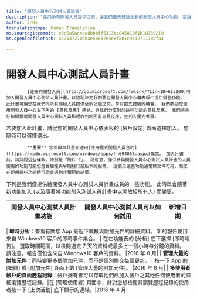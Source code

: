 ```yaml
---
title: "開發人員中心測試人員計畫"
description: "在向所有開發人員提供之前，讓我們搶先體驗全新的開發人員中心功能，並讓我們了解您的想法。"
author: JnHs
translationtype: Human Translation
ms.sourcegitcommit: e3d5a5ac4ca8bbbff5313bc845813f1b18739219
ms.openlocfilehash: 422147270dbae58837e3e8f801c954271178bfa4

---
```


# 開發人員中心測試人員計畫


            [註冊的開發人員](http://go.microsoft.com/fwlink/?LinkID=615100)可加入開發人員中心測試人員計畫，以協助決定我們要在開發人員中心儀表板中提供哪些功能。 此計畫可讓您在我們向所有開發人員提供全新功能之前，享有搶先體驗的機會。 我們歡迎您使用開發人員中心右下角的 [意見反應] 連結，與我們分享對於這些功能的意見反應。 我們將會仔細閱讀從開發人員中心測試人員那裡收到的所有意見反應，並列入優先考量。

若要加入此計畫，請從您的開發人員中心儀表板的 [帳戶設定] 頁面選擇加入。 您隨時可以選擇退出。

> 
            **重要** 您參與本計畫即適用[應用程式開發人員合約](https://msdn.microsoft.com/windows/apps/hh694058.aspx)條款。 加入計畫前，請詳閱這些條款，特別是「附件 I」。 請留意，僅供參與開發人員中心測試人員計畫的人員使用的功能可能包含實驗性與早期發行前版本的服務。 這表示這些功能通常無文件可用，而您在使用這些功能時可能會遇到非預期的結果。 

下列是我們僅提供給開發人員中心測試人員計畫成員的一些功能。 此清單會隨著新功能加入 (以及隨著將功能引入測試人員計畫中以開放給所有人) 而變更。

| 開發人員中心測試人員計畫功能   | 開發人員中心測試人員可以如何試用 | 新增日期 |
|--------------------------------------|------------------------------------|------------|
|
            **即時分析**︰查看有關您 App 最近下載數與附加元件的詳細資料。 新的報告使用來自 Windows10 客戶的即時事件集合。 | 在左功能表的 [分析] 底下選擇 [即時報告]。 選取時間範圍，以檢閱過去 7 天的資料或最多上一個小時每分鐘的資料。 請注意，報告僅包含來自 Windows10 客戶的資料。  |2016 年 8 月|
|
            **管理大量的附加元件**：同時變更多個附加元件，而不是個別提交每個更新。 | 按一下 App 的 [概觀] 或 [附加元件] 頁面上的 [管理大量的附加元件]。 |2016 年 6 月|
|
            **多使用者帳戶的頁面歷程記錄**：帳戶擁有者可以存取他們已加入帳戶之其他任何使用者的詳細瀏覽歷程記錄。|在 [管理使用者] 頁面中，針對您想檢閱其瀏覽歷程紀錄的使用者按一下 [上次活動] 底下顯示的連結。|2016 年 4 月|








<!--HONumber=Nov16_HO1-->


